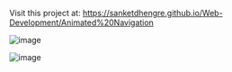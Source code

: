 Visit this project at: https://sanketdhengre.github.io/Web-Development/Animated%20Navigation
 
 ![image](https://user-images.githubusercontent.com/83276393/234113150-b0df0eb8-cc41-4fd9-9dda-81a280ada4b0.png)

![image](https://user-images.githubusercontent.com/83276393/234113257-94affdb7-a267-4dbb-8a9b-bb395365a0bb.png)
